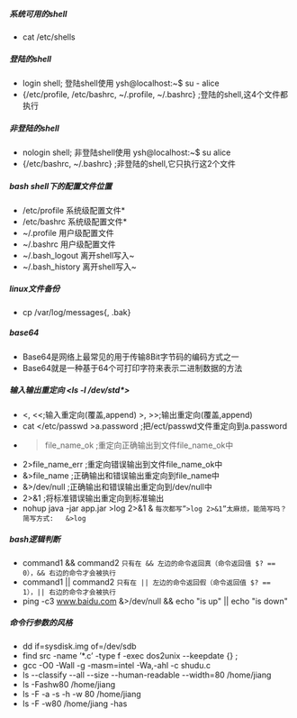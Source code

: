 ##### 系统可用的shell
+ cat /etc/shells

##### 登陆的shell
+ login shell; 登陆shell使用 ysh@localhost:~$ su - alice
+ {/etc/profile, /etc/bashrc, ~/.profile, ~/.bashrc} ;登陆的shell,这4个文件都执行

##### 非登陆的shell
+ nologin shell; 非登陆shell使用 ysh@localhost:~$ su alice
+ {/etc/bashrc, ~/.bashrc} ;非登陆的shell,它只执行这2个文件

##### bash shell下的配置文件位置
+ /etc/profile    系统级配置文件*
+ /etc/bashrc     系统级配置文件*
+ ~/.profile      用户级配置文件
+ ~/.bashrc       用户级配置文件
+ ~/.bash_logout  离开shell写入~
+ ~/.bash_history 离开shell写入~

##### linux文件备份 
+ cp /var/log/messages{, .bak}

##### base64
+ Base64是网络上最常见的用于传输8Bit字节码的编码方式之一
+ Base64就是一种基于64个可打印字符来表示二进制数据的方法

##### 输入输出重定向 <ls -l  /dev/std*>
+ <, <<;输入重定向(覆盖,append)     >, >>;输出重定向(覆盖,append)
+ cat </etc/passwd >a.password ;把/ect/passwd文件重定向到a.password
+ >file_name_ok   ;重定向正确输出到文件file_name_ok中
+ 2>file_name_err ;重定向错误输出到文件file_name_ok中
+ &>file_name     ;正确输出和错误输出重定向到file_name中
+ &>/dev/null     ;正确输出和错误输出重定向到/dev/null中
+ 2>&1            ;将标准错误输出重定向到标准输出
+ nohup java -jar app.jar >log 2>&1 &
`每次都写”>log 2>&1”太麻烦，能简写吗？ 简写方式:   &>log`

##### bash逻辑判断
+ command1 && command2
`只有在 && 左边的命令返回真（命令返回值 $? == 0），&& 右边的命令才会被执行`
+ command1 || command2
`只有在 || 左边的命令返回假（命令返回值 $? == 1），|| 右边的命令才会被执行`
+ ping -c3 www.baidu.com &>/dev/null && echo "is up" || echo "is down"

##### 命令行参数的风格
+ dd if=sysdisk.img of=/dev/sdb
+ find src -name ’*.c’ -type f -exec dos2unix --keepdate {} \;
+ gcc -O0 -Wall -g -masm=intel -Wa,-ahl -c shudu.c
+ ls --classify --all --size --human-readable --width=80 /home/jiang 
+ ls -Fashw80 /home/jiang
+ ls -F -a -s -h -w 80 /home/jiang
+ ls -F -w80 /home/jiang -has




  

  
  






